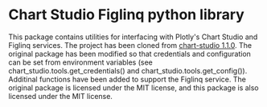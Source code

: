 # Chart Studio Figlinq python library

This package contains utilities for interfacing with Plotly's Chart Studio and Figlinq services. The project has been cloned from [chart-studio 1.1.0](https://pypi.org/project/chart-studio/). The original package has been modified so that credentials and configuration can be set from environment variables (see chart_studio.tools.get_credentials() and chart_studio.tools.get_config()). Additinal functions have been added to support the Figlinq service. The original package is licensed under the MIT license, and this package is also licensed under the MIT license.
